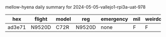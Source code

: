 mellow-hyena daily summary for 2024-05-05-vallejo1-rpi3a-uat-978

|hex|flight|model|reg|emergency|mil|weirdo|
|--|--|--|--|--|--|--|
|ad3e71|N9520D|C72R|N9520D|none|F|F|
